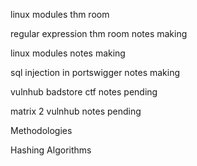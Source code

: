 linux modules thm room

regular expression thm room notes making

linux modules notes making

sql injection in portswigger notes making

vulnhub badstore ctf notes pending

matrix 2 vulnhub notes pending

Methodologies 

Hashing Algorithms